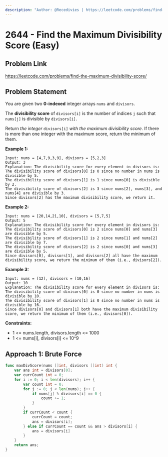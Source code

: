 ```yaml
---
description: "Author: @Recedivies | https://leetcode.com/problems/find-the-maximum-divisibility-score/"
---
```


# 2644 - Find the Maximum Divisibility Score (Easy)

## Problem Link

https://leetcode.com/problems/find-the-maximum-divisibility-score/

## Problem Statement

You are given two **0-indexed** integer arrays `nums` and `divisors`.

The **divisibility score** of `divisors[i]` is the number of indices `j` such that `nums[j]` is divisible by `divisors[i]`.

Return _the integer_ `divisors[i]` _with the maximum divisibility score_. If there is more than one integer with the maximum score, return the minimum of them.

**Example 1:**

```
Input: nums = [4,7,9,3,9], divisors = [5,2,3]
Output: 3
Explanation: The divisibility score for every element in divisors is:
The divisibility score of divisors[0] is 0 since no number in nums is divisible by 5.
The divisibility score of divisors[1] is 1 since nums[0] is divisible by 2.
The divisibility score of divisors[2] is 3 since nums[2], nums[3], and nums[4] are divisible by 3.
Since divisors[2] has the maximum divisibility score, we return it.
```

**Example 2:**

```
Input: nums = [20,14,21,10], divisors = [5,7,5]
Output: 5
Explanation: The divisibility score for every element in divisors is:
The divisibility score of divisors[0] is 2 since nums[0] and nums[3] are divisible by 5.
The divisibility score of divisors[1] is 2 since nums[1] and nums[2] are divisible by 7.
The divisibility score of divisors[2] is 2 since nums[0] and nums[3] are divisible by 5.
Since divisors[0], divisors[1], and divisors[2] all have the maximum divisibility score, we return the minimum of them (i.e., divisors[2]).
```

**Example 3:**

```
Input: nums = [12], divisors = [10,16]
Output: 10
Explanation: The divisibility score for every element in divisors is:
The divisibility score of divisors[0] is 0 since no number in nums is divisible by 10.
The divisibility score of divisors[1] is 0 since no number in nums is divisible by 16.
Since divisors[0] and divisors[1] both have the maximum divisibility score, we return the minimum of them (i.e., divisors[0]).
```

**Constraints:**

- 1 <= nums.length, divisors.length <= 1000
- 1 <= nums[i], divisors[i] <= 10^9

## Approach 1: Brute Force

<Tabs>
<TabItem value="golang" label="Go">
<SolutionAuthor name="@Recedivies"/>

```go
func maxDivScore(nums []int, divisors []int) int {
    var ans int = divisors[0];
    var currCount int = 0;
    for i := 0; i < len(divisors); i++ {
        var count int = 0;
        for j := 0; j < len(nums); j++ {
            if nums[j] % divisors[i] == 0 {
                count += 1;
            }
        }
        if currCount < count {
            currCount = count;
            ans = divisors[i];
        } else if currCount == count && ans > divisors[i] {
            ans = divisors[i]
        }
    }
    return ans;
}
```

</TabItem>
</Tabs>
